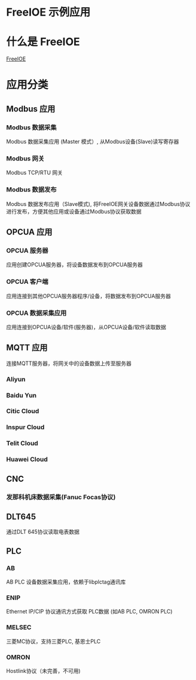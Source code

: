 FreeIOE 示例应用
=============================

# 什么是 FreeIOE

[FreeIOE](http://github.com/freeioe/freeioe)

# 应用分类


## Modbus 应用

### Modbus 数据采集

Modbus 数据采集应用 (Master 模式）, 从Modbus设备(Slave)读写寄存器

### Modbus 网关

Modbus TCP/RTU 网关

### Modbus 数据发布

Modbus 数据发布应用（Slave模式), 将FreeIOE网关设备数据通过Modbus协议进行发布，方便其他应用或设备通过Modbus协议获取数据


## OPCUA 应用

### OPCUA 服务器

应用创建OPCUA服务器，将设备数据发布到OPCUA服务器

### OPCUA 客户端

应用连接到其他OPCUA服务器程序/设备，将数据发布到OPCUA服务器

### OPCUA 数据采集应用

应用连接到OPCUA设备/软件(服务器)，从OPCUA设备/软件读取数据


## MQTT 应用

连接MQTT服务器，将网关中的设备数据上传至服务器

### Aliyun

### Baidu Yun

### Citic Cloud

### Inspur Cloud

### Telit Cloud

### Huawei Cloud


## CNC

### 发那科机床数据采集(Fanuc Focas协议)


## DLT645

通过DLT 645协议读取电表数据

## PLC

### AB

AB PLC 设备数据采集应用，依赖于libplctag通讯库

### ENIP

Ethernet IP/CIP 协议通讯方式获取 PLC数据 (如AB PLC, OMRON PLC)

### MELSEC

三菱MC协议，支持三菱PLC, 基恩士PLC

### OMRON

Hostlink协议（未完善，不可用)


